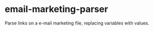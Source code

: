 email-marketing-parser
======================

Parse links on a e-mail marketing file, replacing variables with values.
